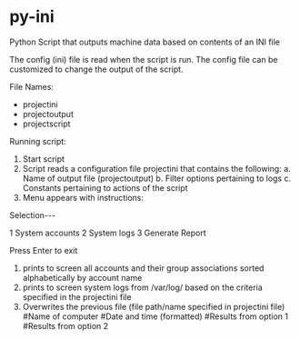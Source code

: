 # py-ini
Python Script that outputs machine data based on contents of an INI file

The config (ini) file is read when the script is run. The config file can be customized to change the output of the script.

File Names:
- projectini
- projectoutput
- projectscript


Running script:
1. Start script
2. Script reads a configuration file projectini that contains the following:
        a. Name of output file (projectoutput)
        b. Filter options pertaining to logs
        c. Constants pertaining to actions of the script
3. Menu appears with instructions:


Selection---

1 System accounts
2 System logs
3 Generate Report

Press Enter to exit


1. prints to screen all accounts and their group associations sorted alphabetically by account name
2. prints to screen system logs from /var/log/  based on the criteria specified in the projectini file
3. Overwrites the previous file (file path/name specified in projectini file)
    	#Name of computer
    	#Date and time (formatted)
   	  #Results from option 1
    	#Results from option 2
